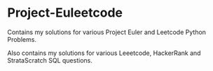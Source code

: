 # Project-Euleetcode
Contains my solutions for various Project Euler and Leetcode Python Problems.

Also contains my solutions for various Leeetcode, HackerRank and StrataScratch SQL questions.
